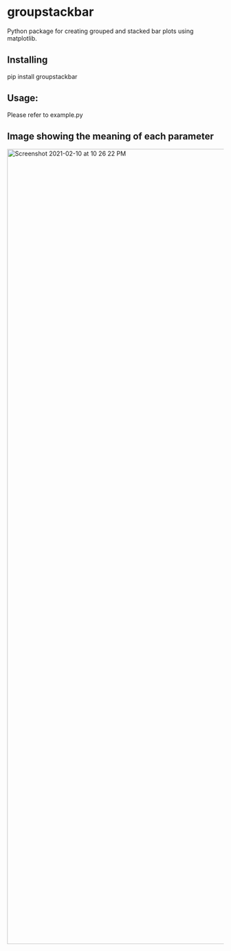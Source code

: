 # groupstackbar
Python package for creating grouped and stacked bar plots using matplotlib.

## Installing
pip install groupstackbar

## Usage:
Please refer to example.py

## Image showing the meaning of each parameter
<img width="1850" alt="Screenshot 2021-02-10 at 10 26 22 PM" src="https://user-images.githubusercontent.com/9101260/107526035-64109c80-6bf2-11eb-86e4-500ecfe80160.png">

